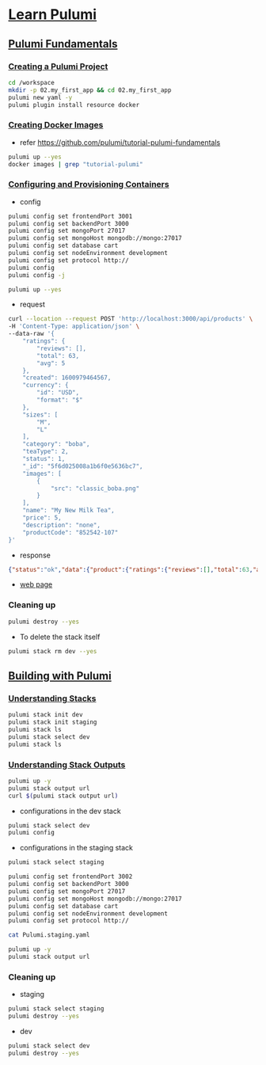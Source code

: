 # [Learn Pulumi](https://www.pulumi.com/learn/)

## [Pulumi Fundamentals](https://www.pulumi.com/learn/pulumi-fundamentals/)

### [Creating a Pulumi Project](https://www.pulumi.com/learn/pulumi-fundamentals/create-a-pulumi-project/)

```sh
cd /workspace
mkdir -p 02.my_first_app && cd 02.my_first_app
pulumi new yaml -y
pulumi plugin install resource docker
```

### [Creating Docker Images](https://www.pulumi.com/learn/pulumi-fundamentals/create-docker-images/)

- refer https://github.com/pulumi/tutorial-pulumi-fundamentals

```sh
pulumi up --yes
docker images | grep "tutorial-pulumi"
```

### [Configuring and Provisioning Containers](https://www.pulumi.com/learn/pulumi-fundamentals/configure-and-provision/)

- config

```sh
pulumi config set frontendPort 3001
pulumi config set backendPort 3000
pulumi config set mongoPort 27017
pulumi config set mongoHost mongodb://mongo:27017
pulumi config set database cart
pulumi config set nodeEnvironment development
pulumi config set protocol http://
pulumi config
pulumi config -j

pulumi up --yes
```

- request

```sh
curl --location --request POST 'http://localhost:3000/api/products' \
-H 'Content-Type: application/json' \
--data-raw '{
    "ratings": {
        "reviews": [],
        "total": 63,
        "avg": 5
    },
    "created": 1600979464567,
    "currency": {
        "id": "USD",
        "format": "$"
    },
    "sizes": [
        "M",
        "L"
    ],
    "category": "boba",
    "teaType": 2,
    "status": 1,
    "_id": "5f6d025008a1b6f0e5636bc7",
    "images": [
        {
            "src": "classic_boba.png"
        }
    ],
    "name": "My New Milk Tea",
    "price": 5,
    "description": "none",
    "productCode": "852542-107"
}'
```

- response

```json
{"status":"ok","data":{"product":{"ratings":{"reviews":[],"total":63,"avg":5},"created":1600979464567,"currency":{"id":"USD","format":"$"},"sizes":["M","L"],"category":"boba","teaType":2,"status":1,"_id":"5f6d025008a1b6f0e5636bc7","images":[{"_id":"65013dc7685dff001b5ae59a","src":"classic_boba.png"}],"name":"My New Milk Tea","price":5,"description":"none","productCode":"852542-107","__v":0}}}
```

- [web page](http://localhost:3001)

### Cleaning up

```sh
pulumi destroy --yes
```

- To delete the stack itself

```sh
pulumi stack rm dev --yes
```

## [Building with Pulumi](https://www.pulumi.com/learn/building-with-pulumi/)

### [Understanding Stacks](https://www.pulumi.com/learn/building-with-pulumi/understanding-stacks/)

```sh
pulumi stack init dev
pulumi stack init staging
pulumi stack ls
pulumi stack select dev
pulumi stack ls
```

### [Understanding Stack Outputs](https://www.pulumi.com/learn/building-with-pulumi/stack-outputs/)

```sh
pulumi up -y
pulumi stack output url
curl $(pulumi stack output url)
```

- configurations in the dev stack

```sh
pulumi stack select dev
pulumi config
```

- configurations in the staging stack

```sh
pulumi stack select staging

pulumi config set frontendPort 3002
pulumi config set backendPort 3000
pulumi config set mongoPort 27017
pulumi config set mongoHost mongodb://mongo:27017
pulumi config set database cart
pulumi config set nodeEnvironment development
pulumi config set protocol http://

cat Pulumi.staging.yaml

pulumi up -y
pulumi stack output url
```

### Cleaning up

- staging

```sh
pulumi stack select staging
pulumi destroy --yes
```

- dev

```sh
pulumi stack select dev
pulumi destroy --yes
```

